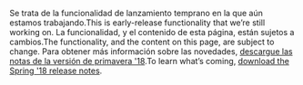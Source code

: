 <span data-ttu-id="3a006-101">Se trata de la funcionalidad de lanzamiento temprano en la que aún estamos trabajando.</span><span class="sxs-lookup"><span data-stu-id="3a006-101">This is early-release functionality that we’re still working on.</span></span> <span data-ttu-id="3a006-102">La funcionalidad, y el contenido de esta página, están sujetos a cambios.</span><span class="sxs-lookup"><span data-stu-id="3a006-102">The functionality, and the content on this page, are subject to change.</span></span> <span data-ttu-id="3a006-103">Para obtener más información sobre las novedades, [descargue las notas de la versión de primavera '18](http://download.microsoft.com/download/1/C/0/1C0A4DB7-9CE8-4D25-AC7F-65579E713BA8/ReleaseNotes_Dynamics365_03192018.pdf).</span><span class="sxs-lookup"><span data-stu-id="3a006-103">To learn what’s coming, [download the Spring '18 release notes](http://download.microsoft.com/download/1/C/0/1C0A4DB7-9CE8-4D25-AC7F-65579E713BA8/ReleaseNotes_Dynamics365_03192018.pdf).</span></span>
